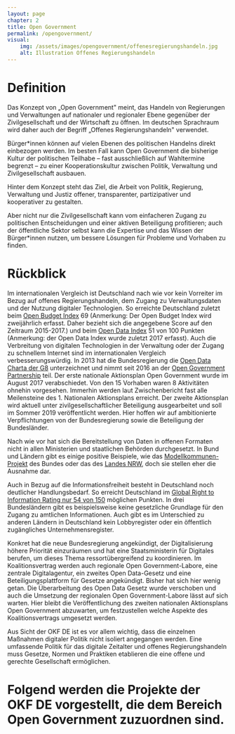 ```yaml
---
layout: page
chapter: 2
title: Open Government
permalink: /opengovernment/
visual:
    img: /assets/images/opengovernment/offenesregierungshandeln.jpg
    alt: Illustration Offenes Regierungshandeln
---
```


# Definition

Das Konzept von „Open Government" meint, das Handeln von Regierungen und Verwaltungen auf nationaler und regionaler Ebene gegenüber der Zivilgesellschaft und der Wirtschaft zu öffnen. Im deutschen Sprachraum wird daher auch der Begriff „Offenes Regierungshandeln" verwendet.

Bürger*innen können auf vielen Ebenen des politischen Handelns direkt einbezogen werden. Im besten Fall kann Open Government die bisherige Kultur der politischen Teilhabe – fast ausschließlich auf Wahltermine begrenzt – zu einer Kooperationskultur zwischen Politik, Verwaltung und Zivilgesellschaft ausbauen.

Hinter dem Konzept steht das Ziel, die Arbeit von Politik, Regierung, Verwaltung und Justiz offener, transparenter, partizipativer und kooperativer zu gestalten.

Aber nicht nur die Zivilgesellschaft kann vom einfacheren Zugang zu politischen Entscheidungen und einer aktiven Beteiligung profitieren; auch der öffentliche Sektor selbst kann die Expertise und das Wissen der Bürger*innen nutzen, um bessere Lösungen für Probleme und Vorhaben zu finden.		

# Rückblick

Im internationalen Vergleich ist Deutschland nach wie vor kein Vorreiter im Bezug auf offenes Regierungshandeln, dem Zugang zu Verwaltungsdaten und der Nutzung digitaler Technologien. So erreichte Deutschland zuletzt beim [Open Budget Index](https://www.internationalbudget.org/open-budget-survey/results-by-country/country-info/?country=de) 69 (Anmerkung: Der Open Budget Index wird zweijährlich erfasst. Daher bezieht sich die angegebene Score auf den Zeitraum 2015-2017.) und beim [Open Data Index](https://index.okfn.org/place/de/) 51 von 100 Punkten (Anmerkung: der Open Data Index wurde zuletzt 2017 erfasst). Auch die Verbreitung von digitalen Technologien in der Verwaltung oder der Zugang zu schnellem Internet sind im internationalen Vergleich verbesserungswürdig. In 2013 hat die Bundesregierung die [Open Data Charta der G8](https://opendatacharter.net/resource/g8-open-data-charter/) unterzeichnet und nimmt seit 2016 an der [Open Government Partnership](https://www.opengovpartnership.org/countries/germany) teil. Der erste nationale Aktionsplan Open Government wurde im August 2017 verabschiedet. Von den 15 Vorhaben waren 8 Aktivitäten ohnehin vorgesehen. Immerhin werden laut Zwischenbericht fast alle Meilensteine des 1. Nationalen Aktionsplans erreicht. Der zweite Aktionsplan wird aktuell unter zivilgesellschaftlicher Beteiligung ausgearbeitet und soll im Sommer 2019 veröffentlicht werden. Hier hoffen wir auf ambitionierte Verpflichtungen von der Bundesregierung sowie die Beteiligung der Bundesländer. 

Nach wie vor hat sich die Bereitstellung von Daten in offenen Formaten nicht in allen Ministerien und staatlichen Behörden durchgesetzt. In Bund und Ländern gibt es einige positive Beispiele, wie das [Modellkommunen-Projekt](http://open-government-kommunen.de/) des Bundes oder das des [Landes NRW](https://www.land.nrw/de/pressemitteilung/land-investiert-91-millionen-euro-modellkommunen-um-digitale-angebote-fuer-buerger), doch sie stellen eher die Ausnahme dar. 

Auch in Bezug auf die Informationsfreiheit besteht in Deutschland noch deutlicher Handlungsbedarf. So erreicht Deutschland im [Global Right to Information Rating nur 54 von 150](https://www.rti-rating.org/country-detail/?country=Germany) möglichen Punkten. In drei Bundesländern gibt es beispielsweise keine gesetzliche Grundlage für den Zugang zu amtlichen Informationen. Auch gibt es im Unterschied zu anderen Ländern in Deutschland kein Lobbyregister oder ein öffentlich zugängliches Unternehmensregister.

Konkret hat die neue Bundesregierung angekündigt, der Digitalisierung höhere Priorität einzuräumen und hat eine Staatsministerin für Digitales berufen, um dieses Thema ressortübergreifend zu koordinieren. Im Koalitionsvertrag werden auch regionale Open Government-Labore, eine zentrale Digitalagentur, ein zweites Open Data-Gesetz und eine Beteiligungsplattform für Gesetze angekündigt. Bisher hat sich hier wenig getan. Die Überarbeitung des Open Data Gesetz wurde verschoben und auch die Umsetzung der regionalen Open Government-Labore lässt auf sich warten. Hier bleibt die Veröffentlichung des zweiten nationalen Aktionsplans Open Government abzuwarten, um festzustellen welche Aspekte des Koalitionsvertrags umgesetzt werden. 

Aus Sicht der OKF DE ist es vor allem wichtig, dass die einzelnen Maßnahmen digitaler Politik nicht isoliert angegangen werden. Eine umfassende Politik für das digitale Zeitalter und offenes Regierungshandeln muss Gesetze, Normen und Praktiken etablieren die eine offene und gerechte Gesellschaft ermöglichen.

# Folgend werden die Projekte der OKF DE vorgestellt, die dem Bereich Open Government zuzuordnen sind.
